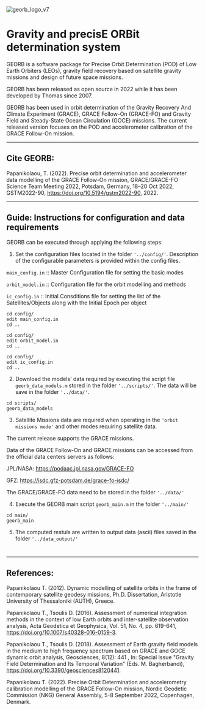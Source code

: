 ![georb_logo_v7](https://user-images.githubusercontent.com/102968112/182955140-320d8bae-7220-4e0c-8c9d-60481c1ce031.png)


# 

# Gravity and precisE ORBit determination system
  
GEORB is a software package for Precise Orbit Determination (POD) of Low Earth Orbiters (LEOs), gravity field recovery based on satellite gravity missions and design of future space missions. 

GEORB has been released as open source in 2022 while it has been developed by Thomas since 2007. 

GEORB has been used in orbit determination of the Gravity Recovery And Climate Experiment (GRACE), GRACE Follow-On (GRACE-FO) and Gravity Field and Steady-State Ocean Circulation (GOCE) missions. The current released version focuses on the POD and accelerometer calibration of the GRACE Follow-On mission.
 

---
## Cite GEORB: 

Papanikolaou, T. (2022). Precise orbit determination and accelerometer data modelling of the GRACE Follow-On mission, GRACE/GRACE-FO Science Team Meeting 2022, Potsdam, Germany, 18–20 Oct 2022, GSTM2022-90, https://doi.org/10.5194/gstm2022-90, 2022.

---
## Guide: Instructions for configuration and data requirements

GEORB can be executed through applying the following steps:

1. Set the configuration files located in the folder `'../config/'`. Description of the configurable parameters is provided within the config files.  

`main_config.in` :: Master Configuration file for setting the basic modes 

`orbit_model.in` :: Configuration file for the orbit modelling and methods

`ic_config.in`   :: Initial Consditions file for setting the list of the Satellites/Objects along with the Initial Epoch per object 

```
cd config/
edit main_config.in
cd ..
```

```
cd config/
edit orbit_model.in
cd ..
```

```
cd config/
edit ic_config.in
cd ..
```

2. Download the models' data required by executing the script file `georb_data_models.m` stored in the folder `'../scripts/'`. The data will be save in the folder `'../data/'`.

```
cd scripts/
georb_data_models
```

3. Satellite Missions data are required when operating in the `'orbit missions mode'` and other modes requiring satellite data.


The current release supports the GRACE missions.

Data of the GRACE Follow-On and GRACE missions can be accessed from the official data centers servers as follows: 

JPL/NASA: https://podaac.jpl.nasa.gov/GRACE-FO

GFZ: https://isdc.gfz-potsdam.de/grace-fo-isdc/

The GRACE/GRACE-FO data need to be stored in the folder `'../data/'` 
 

4. Execute the GEORB main script `georb_main.m` in the folder `'../main/'` 

```
cd main/
georb_main
```

5. The computed restuls are written to output data (ascii) files saved in the folder `'../data_output/'`


# 


---
## References:

Papanikolaou T. (2012). Dynamic modelling of satellite orbits in the frame of contemporary satellite geodesy missions, Ph.D. Dissertation, Aristotle University of Thessaloniki (AUTH), Greece.

Papanikolaou T., Tsoulis D. (2016). Assessment of numerical integration methods in the context of low Earth orbits and inter-satellite observation analysis, Acta Geodetica et Geophysica, Vol. 51, No. 4, pp. 619-641, https://doi.org/10.1007/s40328-016-0159-3.

Papanikolaou T., Tsoulis D. (2018). Assessment of Earth gravity field models in the medium to high frequency spectrum based on GRACE and GOCE dynamic orbit analysis, Geosciences, 8(12): 441 , In: Special Issue "Gravity Field Determination and Its Temporal Variation" (Eds. M. Bagherbandi), https://doi.org/10.3390/geosciences8120441.

Papanikolaou T. (2022). Precise Orbit Determination and accelerometry calibration modelling of the GRACE Follow-On mission, Nordic Geodetic Commission (NKG) General Assembly, 5-8 September 2022, Copenhagen, Denmark.
